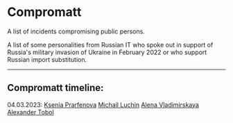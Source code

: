 # Compromatt

A list of incidents compromising public persons.

A list of some personalities from Russian IT who spoke out in support of Russia's military invasion of Ukraine in February 2022 or who support Russian import substitution.

----

## Compromatt timeline:

04.03.2023:
[Ksenia Prarfenova](./persons/ksuu_parfenova.md)
[Michail Luchin](./persons/michail_luchin.md)
[Alena Vladimirskaya](./persons/Alana_Vladimirskaya/alena_vladimirskaya.md)
[Alexander Tobol](./persons/Alexander_Tobol/alexander_tobol.md)
